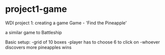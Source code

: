 # project1-game
WDI project 1: creating a game
Game - 'Find the Pineapple'

a similar game to Battleship

Basic setup:
-grid of 10 boxes
-player has to choose 6 to click on
-whoever discovers more pineapples wins


